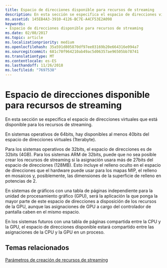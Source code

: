 ```yaml
---
title: Espacio de direcciones disponible para recursos de streaming
description: En esta sección se especifica el espacio de direcciones virtuales que está disponible para los recursos de streaming.
ms.assetid: 145EB4A3-3910-4126-BC7E-A4CF53E2A098
keywords:
- Espacio de direcciones disponible para recursos de streaming
ms.date: 02/08/2017
ms.topic: article
ms.localizationpriority: medium
ms.openlocfilehash: 35a591d805870df97ee03169b20e664316e094a7
ms.sourcegitcommit: 681c70f964210ab49ac5d06357ae96505bb78741
ms.translationtype: MT
ms.contentlocale: es-ES
ms.lasthandoff: 11/26/2018
ms.locfileid: "7697538"
---
```

# <a name="address-space-available-for-streaming-resources"></a>Espacio de direcciones disponible para recursos de streaming


En esta sección se especifica el espacio de direcciones virtuales que está disponible para los recursos de streaming.

En sistemas operativos de 64bits, hay disponibles al menos 40bits del espacio de direcciones virtuales (1terabyte).

Para los sistemas operativos de 32bits, el espacio de direcciones es de 32bits (4GB). Para los sistemas ARM de 32bits, puede que no sea posible crear los recursos de streaming si la asignación usara más de 27bits del espacio de direcciones (128MB). Esto incluye el relleno oculto en el espacio de direcciones que el hardware puede usar para los mapas MIP, el relleno en mosaicos y, posiblemente, las dimensiones de la superficie de relleno en potencias de 2.

En sistemas de gráficos con una tabla de páginas independiente para la unidad de procesamiento gráfico (GPU), será la aplicación la que ponga la mayor parte de este espacio de direcciones a disposición de los recursos de la GPU, aunque las asignaciones de GPU a cargo del controlador de pantalla caben en el mismo espacio.

En los sistemas futuros con una tabla de páginas compartida entre la CPU y la GPU, el espacio de direcciones disponible estará compartido entre las asignaciones de la CPU y la GPU en un proceso.

## <a name="span-idrelated-topicsspanrelated-topics"></a><span id="related-topics"></span>Temas relacionados


[Parámetros de creación de recursos de streaming](streaming-resource-creation-parameters.md)

 

 




